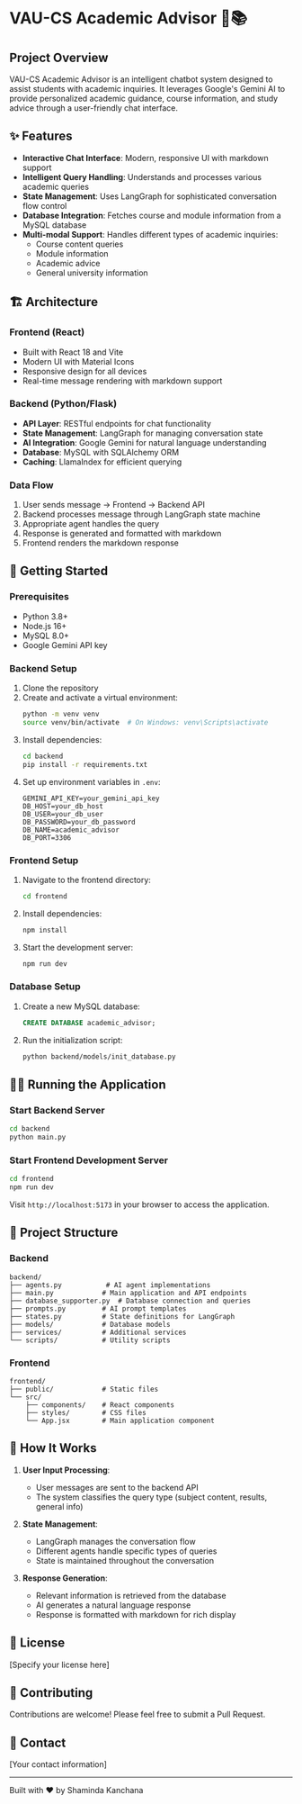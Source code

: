 # VAU-CS Academic Advisor 🤖📚

## Project Overview
VAU-CS Academic Advisor is an intelligent chatbot system designed to assist students with academic inquiries. It leverages Google's Gemini AI to provide personalized academic guidance, course information, and study advice through a user-friendly chat interface.

## ✨ Features
- **Interactive Chat Interface**: Modern, responsive UI with markdown support
- **Intelligent Query Handling**: Understands and processes various academic queries
- **State Management**: Uses LangGraph for sophisticated conversation flow control
- **Database Integration**: Fetches course and module information from a MySQL database
- **Multi-modal Support**: Handles different types of academic inquiries:
  - Course content queries
  - Module information
  - Academic advice
  - General university information

## 🏗️ Architecture

### Frontend (React)
- Built with React 18 and Vite
- Modern UI with Material Icons
- Responsive design for all devices
- Real-time message rendering with markdown support

### Backend (Python/Flask)
- **API Layer**: RESTful endpoints for chat functionality
- **State Management**: LangGraph for managing conversation state
- **AI Integration**: Google Gemini for natural language understanding
- **Database**: MySQL with SQLAlchemy ORM
- **Caching**: LlamaIndex for efficient querying

### Data Flow
1. User sends message → Frontend → Backend API
2. Backend processes message through LangGraph state machine
3. Appropriate agent handles the query
4. Response is generated and formatted with markdown
5. Frontend renders the markdown response

## 🚀 Getting Started

### Prerequisites
- Python 3.8+
- Node.js 16+
- MySQL 8.0+
- Google Gemini API key

### Backend Setup
1. Clone the repository
2. Create and activate a virtual environment:
   ```bash
   python -m venv venv
   source venv/bin/activate  # On Windows: venv\Scripts\activate
   ```
3. Install dependencies:
   ```bash
   cd backend
   pip install -r requirements.txt
   ```
4. Set up environment variables in `.env`:
   ```
   GEMINI_API_KEY=your_gemini_api_key
   DB_HOST=your_db_host
   DB_USER=your_db_user
   DB_PASSWORD=your_db_password
   DB_NAME=academic_advisor
   DB_PORT=3306
   ```

### Frontend Setup
1. Navigate to the frontend directory:
   ```bash
   cd frontend
   ```
2. Install dependencies:
   ```bash
   npm install
   ```
3. Start the development server:
   ```bash
   npm run dev
   ```

### Database Setup
1. Create a new MySQL database:
   ```sql
   CREATE DATABASE academic_advisor;
   ```
2. Run the initialization script:
   ```bash
   python backend/models/init_database.py
   ```

## 🏃‍♂️ Running the Application

### Start Backend Server
```bash
cd backend
python main.py
```

### Start Frontend Development Server
```bash
cd frontend
npm run dev
```

Visit `http://localhost:5173` in your browser to access the application.

## 📂 Project Structure

### Backend
```
backend/
├── agents.py           # AI agent implementations
├── main.py            # Main application and API endpoints
├── database_supporter.py  # Database connection and queries
├── prompts.py         # AI prompt templates
├── states.py          # State definitions for LangGraph
├── models/            # Database models
├── services/          # Additional services
└── scripts/           # Utility scripts
```

### Frontend
```
frontend/
├── public/            # Static files
└── src/
    ├── components/    # React components
    ├── styles/        # CSS files
    └── App.jsx        # Main application component
```

## 🤖 How It Works

1. **User Input Processing**:
   - User messages are sent to the backend API
   - The system classifies the query type (subject content, results, general info)

2. **State Management**:
   - LangGraph manages the conversation flow
   - Different agents handle specific types of queries
   - State is maintained throughout the conversation

3. **Response Generation**:
   - Relevant information is retrieved from the database
   - AI generates a natural language response
   - Response is formatted with markdown for rich display

## 📝 License
[Specify your license here]

## 🤝 Contributing
Contributions are welcome! Please feel free to submit a Pull Request.

## 📧 Contact
[Your contact information]

---

Built with ❤️ by Shaminda Kanchana
